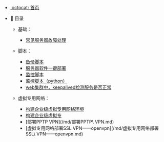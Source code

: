 - [:octocat: 首页](README.md)
- :memo: 目录
   
   - 基础：
       - [常见服务器故障处理](/md/常见服务器故障处理步骤.md)
   
   - 脚本：
       - [备份脚本](/md/备份脚本（python）.md)
       - [服务器软件一键部署](/md/服务器软件一键部署（源码安装）.md)
       - [监控脚本](/md/监控脚本.md)
       - [监控脚本（python）](/md/监控脚本（python）.md)
       - [web集群中，keepalived检测服务是否正常](/md/web集群中，keepalived检测服务是否正常的脚本.md)
  
   - 虚拟专用网络：
       - [构建企业级虚拟专用网络环境](/md/构建企业级虚拟专用网络环境.md)
       - [构建企业级虚拟专](/md/构建企业级虚拟专用网络环境.md)
       - [部署PPTP VPN](/md/部署PPTP\ VPN.md)
       - [虚拟专用网络部署SSL VPN——openvpn](/md/虚拟专用网络部署SSL\ VPN——openvpn.md)
   